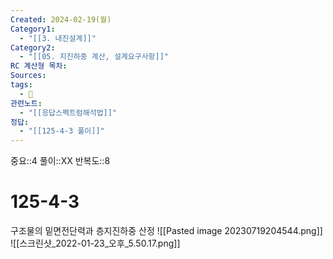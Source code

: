```yaml
---
Created: 2024-02-19(월)
Category1:
  - "[[3. 내진설계]]"
Category2:
  - "[[05. 지진하중 계산, 설계요구사항]]"
RC 계산형 목차: 
Sources: 
tags:
  - 🧮
관련노트:
  - "[[응답스펙트럼해석법]]"
정답:
  - "[[125-4-3 풀이]]"
---
```

중요::4
풀이::XX
반복도::8
#  125-4-3


구조물의 밑면전단력과 층지진하중 산정
![[Pasted image 20230719204544.png]]
![[스크린샷_2022-01-23_오후_5.50.17.png]]